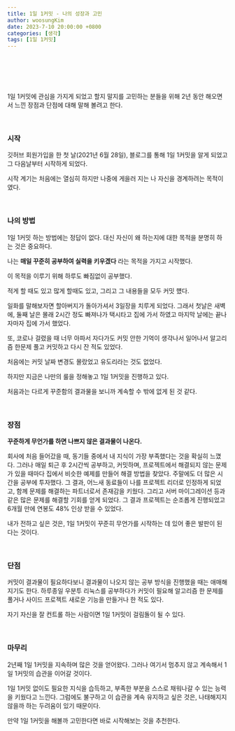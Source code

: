 ```yaml
---
title: 1일 1커밋 - 나의 성장과 고민
author: woosungKim
date: 2023-7-10 20:00:00 +0800
categories: [생각]
tags: [1일 1커밋]
---
```


<br>
<br>
<br>
<br>

1일 1커밋에 관심을 가지게 되었고 할지 말지를 고민하는 분들을 위해 2년 동안 해오면서 느낀 장점과 단점에 대해 말해 볼려고 한다.

<br>

### 시작

깃허브 회원가입을 한 첫 날(2021년 6월 28일), 블로그를 통해 1일 1커밋을 알게 되었고 그 다음날부터 시작하게 되었다.

시작 계기는 처음에는 열심히 하지만 나중에 게을러 지는 나 자신을 경계하려는 목적이였다.

<br>

### 나의 방법

1일 1커밋 하는 방법에는 정답이 없다. 대신 자신이 왜 하는지에 대한 목적을 분명히 하는 것은 중요하다.

나는 **매일 꾸준히 공부하여 실력을 키우겠다** 라는 목적을 가지고 시작했다.

이 목적을 이루기 위해 하루도 빠짐없이 공부했다. 

적게 할 때도 있고 많게 할때도 있고, 그리고 그 내용들을 모두 커밋 헀다.

일화를 말해보자면 할아버지가 돌아가셔서 3일장을 치루게 되었다. 그래서 첫날은 새벽에, 둘째 날은 몰래 2시간 정도 빠져나가 택시타고 집에 가서 하였고 마지막 날에는 끝나자마자 집에 가서 했었다.

또, 코로나 걸렸을 때 너무 아파서 자다가도 커밋 안한 기억이 생각나서 일어나서 알고리즘 한문제 풀고 커밋하고 다시 잔 적도 있었다.

처음에는 커밋 날짜 변경도 몰랐었고 유도리라는 것도 없었다.

하지만 지금은 나만의 룰을 정해놓고 1일 1커밋을 진행하고 있다.

처음과는 다르게 꾸준함의 결과물을 보니까 계속할 수 밖에 없게 된 것 같다.

<br>

### 장점

**꾸준하게 무언가를 하면 나쁘지 않은 결과물이 나온다.**

회사에 처음 들어갔을 때, 동기들 중에서 내 지식이 가장 부족했다는 것을 확실히 느꼈다. 그러나 매일 퇴근 후 2시간씩 공부하고, 커밋하며, 프로젝트에서 해결되지 않는 문제가 있을 때마다 집에서 비슷한 예제를 만들어 해결 방법을 찾았다. 주말에도 더 많은 시간을 공부에 투자했다. 그 결과, 어느새 동료들이 나를 프로젝트 리더로 인정하게 되었고, 함께 문제를 해결하는 파트너로서 존재감을 키웠다. 그리고 서버 마이그레이션 등과 같은 많은 문제를 해결할 기회를 얻게 되었다. 그 결과 프로젝트는 순조롭게 진행되었고 6개월 만에 연봉도 48% 인상 받을 수 있었다.

내가 전하고 싶은 것은, 1일 1커밋이 꾸준히 무언가를 시작하는 데 있어 좋은 발판이 된다는 것이다.

<br>

### 단점

커밋이 결과물이 필요하다보니 결과물이 나오지 않는 공부 방식을 진행했을 때는 애매해지기도 한다. 하루종일 우분투 리눅스를 공부하다가 커밋이 필요해 알고리즘 한 문제를 풀거나 사이드 프로젝트 새로운 기능을 만들거나 한 적도 있다.

자기 자신을 잘 컨트롤 하는 사람이면 1일 1커밋이 걸림돌이 될 수 있다.

<br>

### 마무리

2년째 1일 1커밋을 지속하며 많은 것을 얻어왔다. 그러나 여기서 멈추지 않고 계속해서 1일 1커밋의 습관을 이어갈 것이다.

1일 1커밋 없이도 필요한 지식을 습득하고, 부족한 부분을 스스로 채워나갈 수 있는 능력을 키웠다고 느낀다. 그럼에도 불구하고 이 습관을 계속 유지하고 싶은 것은, 나태해지지 않을까 하는 두려움이 있기 때문이다.

만약 1일 1커밋을 해볼까 고민한다면 바로 시작해보는 것을 추천한다.

